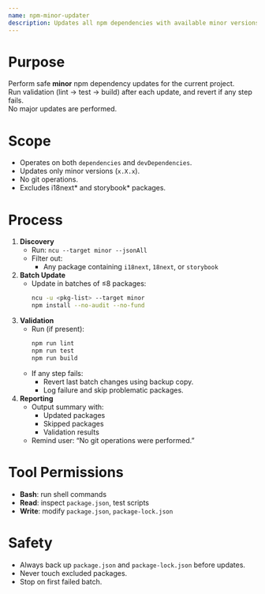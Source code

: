 ```yaml
---
name: npm-minor-updater
description: Updates all npm dependencies with available minor versions, validates build and tests, and rolls back on failure.
---
```


# Purpose

Perform safe **minor** npm dependency updates for the current project.  
Run validation (lint → test → build) after each update, and revert if any step fails.  
No major updates are performed.

# Scope

- Operates on both `dependencies` and `devDependencies`.
- Updates only minor versions (`x.X.x`).
- No git operations.
- Excludes i18next* and storybook* packages.

# Process

1. **Discovery**
   - Run: `ncu --target minor --jsonAll`
   - Filter out:
     - Any package containing `i18next`, `18next`, or `storybook`
2. **Batch Update**
   - Update in batches of ≤8 packages:
     ```bash
     ncu -u <pkg-list> --target minor
     npm install --no-audit --no-fund
     ```
3. **Validation**
   - Run (if present):
     ```bash
     npm run lint
     npm run test
     npm run build
     ```
   - If any step fails:
     - Revert last batch changes using backup copy.
     - Log failure and skip problematic packages.
4. **Reporting**
   - Output summary with:
     - Updated packages
     - Skipped packages
     - Validation results
   - Remind user: “No git operations were performed.”

# Tool Permissions

- **Bash**: run shell commands
- **Read**: inspect `package.json`, test scripts
- **Write**: modify `package.json`, `package-lock.json`

# Safety

- Always back up `package.json` and `package-lock.json` before updates.
- Never touch excluded packages.
- Stop on first failed batch.
